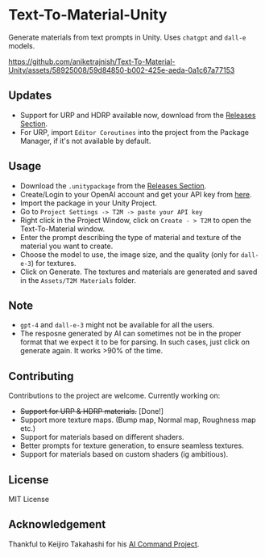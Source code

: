 # Text-To-Material-Unity
Generate materials from text prompts in Unity. Uses `chatgpt` and `dall-e` models.
 
https://github.com/aniketrajnish/Text-To-Material-Unity/assets/58925008/59d84850-b002-425e-aeda-0a1c67a77153

## Updates 
* Support for URP and HDRP available now, download from the [Releases Section](https://github.com/aniketrajnish/Text-To-Material-Unity/releases/tag/v001).
* For URP, import `Editor Coroutines` into the project from the Package Manager, if it's not available by default.

## Usage
* Download the `.unitypackage` from the [Releases Section](https://github.com/aniketrajnish/Text-To-Material-Unity/releases/tag/v001).
* Create/Login to your OpenAI account and get your API key from [here](https://platform.openai.com/api-keys).
* Import the package in your Unity Project.
* Go to `Project Settings -> T2M -> paste your API key`
* Right click in the Project Window, click on `Create - > T2M` to open the Text-To-Material window.
* Enter the prompt describing the type of material and texture of the material you want to create.
* Choose the model to use, the image size, and the quality (only for `dall-e-3`) for textures.
* Click on Generate. The textures and materials are generated and saved in the `Assets/T2M Materials` folder.

## Note
* `gpt-4` and `dall-e-3` might not be available for all the users.
* The resposne generated by AI can sometimes not be in the proper format that we expect it to be for parsing. In such cases, just click on generate again. It works >90% of the time.

## Contributing
Contributions to the project are welcome. Currently working on:
* ~~Support for URP & HDRP materials.~~ [Done!]
* Support more texture maps. (Bump map, Normal map, Roughness map etc.)
* Support for materials based on different shaders.
* Better prompts for texture generation, to ensure seamless textures.
* Support for materials based on custom shaders (ig ambitious).
  
## License
MIT License

## Acknowledgement
Thankful to Keijiro Takahashi for his [AI Command Project](https://github.com/keijiro/AICommand).
